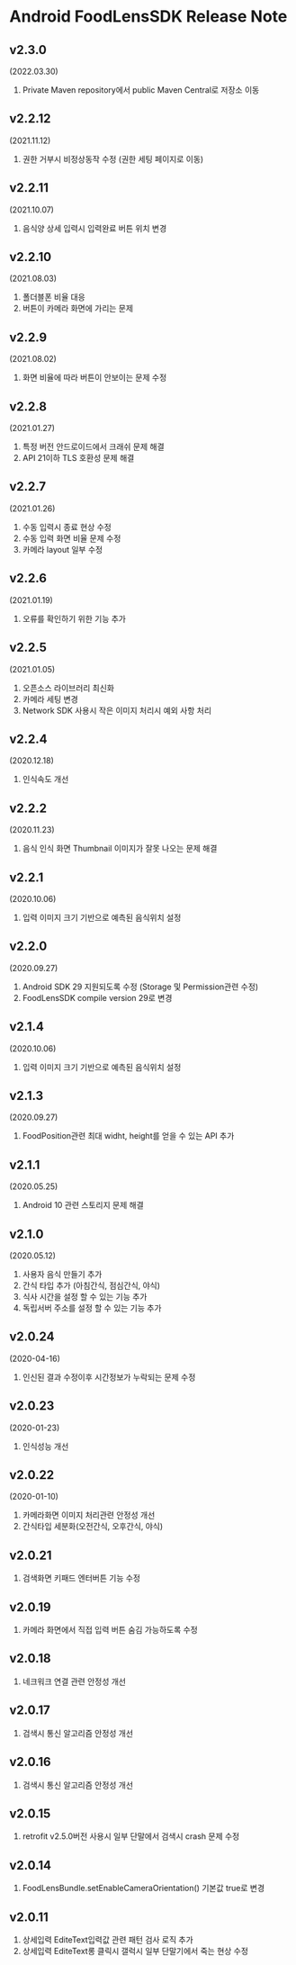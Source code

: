 # Android FoodLensSDK Release Note
## v2.3.0
(2022.03.30)
1. Private Maven repository에서 public Maven Central로 저장소 이동

## v2.2.12
(2021.11.12)
1. 권한 거부시 비정상동작 수정 (권한 세팅 페이지로 이동)
 
## v2.2.11
(2021.10.07)
1. 음식양 상세 입력시 입력완료 버튼 위치 변경

## v2.2.10
(2021.08.03)
1. 폴더블폰 비율 대응 
2. 버튼이 카메라 화면에 가리는 문제 

## v2.2.9
(2021.08.02)
1. 화면 비율에 따라 버튼이 안보이는 문제 수정


## v2.2.8
(2021.01.27)
1. 특정 버전 안드로이드에서 크래쉬 문제 해결
2. API 21이하 TLS 호환성 문제 해결

## v2.2.7
(2021.01.26)
1. 수동 입력시 종료 현상 수정
2. 수동 입력 화면 비율 문제 수정
3. 카메라 layout 일부 수정

## v2.2.6
(2021.01.19)
1. 오류를 확인하기 위한 기능 추가

## v2.2.5
(2021.01.05)
1. 오픈소스 라이브러리 최신화
2. 카메라 세팅 변경
3. Network SDK 사용시 작은 이미지 처리시 예외 사항 처리

## v2.2.4
(2020.12.18)
1. 인식속도 개선

## v2.2.2
(2020.11.23)
1. 음식 인식 화면 Thumbnail 이미지가 잘못 나오는 문제 해결

## v2.2.1
(2020.10.06)
1. 입력 이미지 크기 기반으로 예측된 음식위치 설정

## v2.2.0
(2020.09.27)
1. Android SDK 29 지원되도록 수정 (Storage 및 Permission관련 수정) 
2. FoodLensSDK compile version 29로 변경

## v2.1.4
(2020.10.06)
1. 입력 이미지 크기 기반으로 예측된 음식위치 설정

## v2.1.3
(2020.09.27)
1. FoodPosition관련 최대 widht, height를 얻을 수 있는 API 추가

## v2.1.1
(2020.05.25)
1. Android 10 관련 스토리지 문제 해결

## v2.1.0
(2020.05.12)
1. 사용자 음식 만들기 추가
2. 간식 타입 추가 (아침간식, 점심간식, 야식)
3. 식사 시간을 설정 할 수 있는 기능 추가
4. 독립서버 주소를 설정 할 수 있는 기능 추가

## v2.0.24
(2020-04-16)
1. 인신된 결과 수정이후 시간정보가 누락되는 문제 수정

## v2.0.23
(2020-01-23)
1. 인식성능 개선

## v2.0.22
(2020-01-10)
1. 카메라화면 이미지 처리관련 안정성 개선 
2. 간식타입 세분화(오전간식, 오후간식, 야식)

## v2.0.21
1. 검색화면 키패드 엔터버튼 기능 수정

## v2.0.19
1. 카메라 화면에서 직접 입력 버튼 숨김 가능하도록 수정

## v2.0.18
1. 네크워크 연결 관련 안정성 개선

## v2.0.17
1. 검색시 통신 알고리즘 안정성 개선

## v2.0.16
1. 검색시 통신 알고리즘 안정성 개선

## v2.0.15
1. retrofit v2.5.0버전 사용시 일부 단말에서 검색시 crash 문제 수정

## v2.0.14
1. FoodLensBundle.setEnableCameraOrientation() 기본값 true로 변경

## v2.0.11
1. 상세입력 EditeText입력값 관련 패턴 검사 로직 추가
2. 상세입력 EditeText롱 클릭시 갤럭시 일부 단말기에서 죽는 현상 수정
